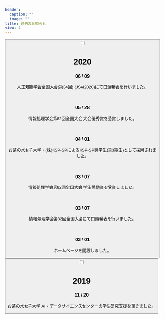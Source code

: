```yaml
---
header:
  caption: ""
  image: ""
title: 過去のお知らせ
view: 2
---
```

<div class="card" id="news2020">
<button class="btn btn-link" type="button">
<input id="acd-check1" class="acd-check" type="checkbox">
<label class="acd-label" for="acd-check1">
<h1>2020</h1>
</label>
<div class="acd-content">
  <h3>06 / 09</h3>
<p>人工知能学会全国大会(第34回) (JSAI2020)にて口頭発表を行いました。</p>
<br>
<h3>05 / 28</h3>
<p>情報処理学会第82回全国大会 大会優秀賞を受賞しました。</p>
<br>
<h3>04 / 01</h3>
<p>お茶の水女子大学・(株)KSP-SPによるKSP-SP奨学生(第3期生)として採用されました。</p>
<br>
<h3>03 / 07</h3>
<p>情報処理学会第82回全国大会 学生奨励賞を受賞しました。</p>
<br>
<h3>03 / 07</h3>
<p>情報処理学会第82回全国大会にて口頭発表を行いました。</p>
<br>
<h3>03 / 01</h3>
<p>ホームページを開設しました。</p>
</div>
</button>
</div>

<div class="card" id="news2019">
<button class="btn btn-link" type="button">
<input id="acd-check2" class="acd-check" type="checkbox">
<label class="acd-label" for="acd-check2">
<h1>2019</h1>
</label>
<div class="acd-content">
<h3>11 / 20</h3>
<p>お茶の水女子大学 AI・データサイエンスセンターの学生研究支援を頂きました。</p>
</div>
</button>
</div>



